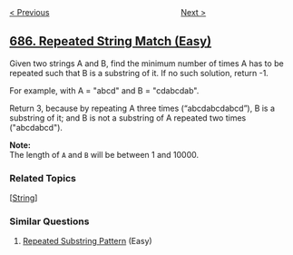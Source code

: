 <!--|This file generated by command(leetcode description); DO NOT EDIT.    |-->
<!--+----------------------------------------------------------------------+-->
<!--|@author    openset <openset.wang@gmail.com>                           |-->
<!--|@link      https://github.com/openset                                 |-->
<!--|@home      https://github.com/tonymontaro/leetcode-hints                        |-->
<!--+----------------------------------------------------------------------+-->

[< Previous](https://github.com/tonymontaro/leetcode-hints/tree/master/problems/redundant-connection-ii "Redundant Connection II")
　　　　　　　　　　　　　　　　
[Next >](https://github.com/tonymontaro/leetcode-hints/tree/master/problems/longest-univalue-path "Longest Univalue Path")

## [686. Repeated String Match (Easy)](https://leetcode.com/problems/repeated-string-match "重复叠加字符串匹配")

<p>Given two strings A and B, find the minimum number of times A has to be repeated such that B is a substring of it. If no such solution, return -1.</p>

<p>For example, with A = &quot;abcd&quot; and B = &quot;cdabcdab&quot;.</p>

<p>Return 3, because by repeating A three times (&ldquo;abcdabcdabcd&rdquo;), B is a substring of it; and B is not a substring of A repeated two times (&quot;abcdabcd&quot;).</p>

<p><b>Note:</b><br />
The length of <code>A</code> and <code>B</code> will be between 1 and 10000.</p>

### Related Topics
  [[String](https://github.com/tonymontaro/leetcode-hints/tree/master/tag/string/README.md)]

### Similar Questions
  1. [Repeated Substring Pattern](https://github.com/tonymontaro/leetcode-hints/tree/master/problems/repeated-substring-pattern) (Easy)
